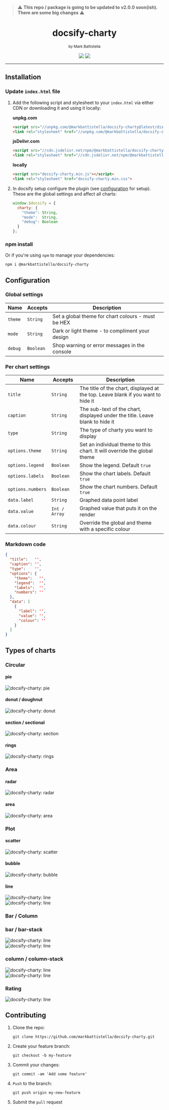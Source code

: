 > :warning: **This repo / package is going to be updated to v2.0.0 soon(ish). There are some big changes** :warning:

<div align="center">

# docsify-charty

<small style="margin-bottom:2em;">by Mark Battistella</small>

[![](https://img.shields.io/badge/%20-@markbattistella-blue?logo=paypal&style=for-the-badge)](https://www.paypal.me/markbattistella/6AUD)
[![](https://img.shields.io/badge/%20-buymeacoffee-black?logo=buy-me-a-coffee&style=for-the-badge)](https://www.buymeacoffee.com/markbattistella)
</div>

---

## Installation

### Update `index.html` file

1. Add the following script and stylesheet to your `index.html` via either CDN or downloading it and using it locally:

    **unpkg.com**
    ```html
    <script src="//unpkg.com/@markbattistella/docsify-charty@latest/dist/docsify-charty.min.js"></script>
    <link rel="stylesheet" href="//unpkg.com/@markbattistella/docsify-charty@latest/dist/docsify-charty.min.css">
	```

	**jsDelivr.com**
	```html
    <script src="//cdn.jsdelivr.net/npm/@markbattistella/docsify-charty@latest"></script>
    <link rel="stylesheet" href="//cdn.jsdelivr.net/npm/@markbattistella/docsify-charty@latest/dist/docsify-charty.min.css">
	```

    **locally**
	```html
    <script src="docsify-charty.min.js"></script>
    <link rel="stylesheet" href="docsify-charty.min.css">
    ```

1. In docsify setup configure the plugin (see [configuration](#configuration) for setup). These are the global settings and affect all charts:

    ```js
    window.$docsify = {
      charty: {
        "theme": String,
        "mode":  String,
		"debug": Boolean
      }
    };
    ```

### npm install

Or if you're using `npm` to manage your dependencies:

```sh
npm i @markbattistella/docsify-charty
```

## Configuration

### Global settings

| Name    | Accepts   | Description                                        |
|---------|-----------|----------------------------------------------------|
| `theme` | `String`  | Set a global theme for chart colours - must be HEX |
| `mode`  | `String`  | Dark or light theme - to compliment your design    |
| `debug` | `Boolean` | Shop warning or error messages in the console      |

### Per chart settings

| Name              | Accepts       | Description                              |
|-------------------|---------------|------------------------------------------|
| `title`           | `String`      | The title of the chart, displayed at the top. Leave blank if you want to hide it |
| `caption`         | `String`      | The sub-text of the chart, displayed under the title. Leave blank to hide it |
| `type`            | `String`      | The type of charty you want to display   |
| `options.theme`   | `String`      | Set an individual theme to this chart. It will override the global theme |
| `options.legend`  | `Boolean`     | Show the legend. Default `true`          |
| `options.labels`  | `Boolean`     | Show the chart labels. Default `true`    |
| `options.numbers` | `Boolean`     | Show the chart numbers. Default `true`   |
| `data.label`      | `String`      | Graphed data point label                 |
| `data.value`      | `Int / Array` | Graphed value that puts it on the render |
| `data.colour`     | `String`      | Override the global and theme with a specific colour |

### Markdown code

```json
{
  "title":   '',
  "caption": '',
  "type":    '',
  "options": {
    "theme":   '',
	"legend":  '',
    "labels":  '',
    "numbers": ''
  },
  "data": [
    {
	  "label": '',
	  "value": '',
	  "colour": ''
    }
  ]
}
```

## Types of charts

### Circular

#### pie

![docsify-charty: pie](docs/demo/pie.jpg)

#### donut / doughnut

![docsify-charty: donut](docs/demo/donut.jpg)

#### section / sectional

![docsify-charty: section](docs/demo/section.jpg)

#### rings

![docsify-charty: rings](docs/demo/rings.jpg)

### Area

#### radar

![docsify-charty: radar](docs/demo/radar.jpg)

#### area

![docsify-charty: area](docs/demo/area.jpg)

### Plot

#### scatter

![docsify-charty: scatter](docs/demo/scatter.jpg)

#### bubble

![docsify-charty: bubble](docs/demo/bubble.jpg)

#### line

![docsify-charty: line](docs/demo/line.jpg)<br>
![docsify-charty: line](docs/demo/line-stack.jpg)

### Bar / Column

### bar / bar-stack

![docsify-charty: line](docs/demo/bar.jpg)<br>
![docsify-charty: line](docs/demo/bar-stack.jpg)

### column / column-stack

![docsify-charty: line](docs/demo/column.jpg)<br>
![docsify-charty: line](docs/demo/column-stack.jpg)

### Rating

![docsify-charty: line](docs/demo/rating.jpg)

## Contributing

1. Clone the repo:

    `git clone https://github.com/markbattistella/docsify-charty.git`

1. Create your feature branch:

    `git checkout -b my-feature`

1. Commit your changes:

    `git commit -am 'Add some feature'`

1. `Push` to the branch:

    `git push origin my-new-feature`

1. Submit the `pull` request
